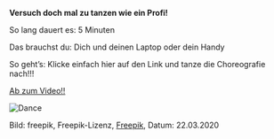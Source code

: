 **Versuch doch mal zu tanzen wie ein Profi!**

So lang dauert es: 5 Minuten

Das brauchst du: Dich und deinen Laptop oder dein Handy

So geht’s: Klicke einfach hier auf den Link und tanze die Choreografie nach!!!

[Ab zum Video!!](https://www.youtube.com/watch?v=SWHS4HsgnUk)

![Dance](https://image.freepik.com/vektoren-kostenlos/tanzende-menschen-retro-set_1284-20500.jpg)

Bild: freepik, Freepik-Lizenz, [Freepik](https://de.freepik.com/vektoren-kostenlos/tanzende-menschen-retro-set_5084091.htm#page=1&query=dancing&position=13), Datum: 22.03.2020
